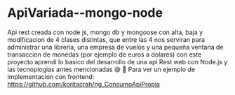 # ApiVariada--mongo-node
Api rest creada con  node js, mongo db y mongoose con alta, baja y modificacion de 4 clases distintas, que entre las 4 nos serviran para administrar una libreria, una empresa de vuelos y una pequeña ventana de transaccion de monedas (por ejemplo de euros a dolares)
con este proyecto aprendi lo basico del desarrollo de una api Rest web con Node.js y las tecnoplogias antes mencionadas :smile: :dragon:
Para ver un ejemplo de implementacion con frontend: https://github.com/koritacrah/ng_ConsumoApiPropia
